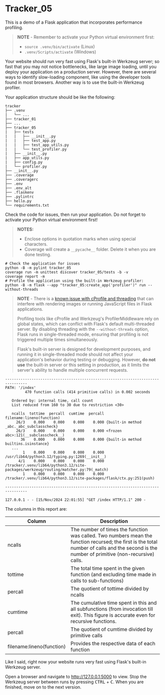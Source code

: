 # Tracker_05

This is a demo of a Flask application that incorporates performance profiling.

> **NOTE** - Remember to activate your Python virtual environment first:
>
> - `source .venv/bin/activate` (Linux)
> - `.venv/Scripts/activate` (Windows)

Your website should run very fast using Flask's built-in Werkzeug server; so fast that you may not notice bottlenecks, like large image loading, until you deploy your application on a production server. However, there are several ways to identify slow-loading component, like using the developer tools found in most browsers. Another way is to use the built-in Werkzeug profiler.

Your application structure should be like the following:

```text
tracker
├── .venv
|   └── ...
├── tracker_01
├── ...
├── tracker_05
|   ├── tests
|   |   ├── __init__.py
|   |   ├── test_app.py
|   |   ├── test_app_utils.py
|   |   └── test_profiler.py
|   ├── __init__.py
|   ├── app_utils.py
|   ├── config.py
|   └── profiler.py
├── __init__.py
├── .coverage
├── .coveragerc
├── .env
├── .env_alt
├── .flaskenv
├── .pylintrc
├── hello.py
└── requirements.txt
```

Check the code for issues, then run your application. Do not forget to activate your Python virtual environment first!

> **NOTES:**
>
> - Enclose options in quotation marks when using special characters.
> - Coverage will create a `__pycache__` folder. Delete it when you are done testing.

```shell
# Check the application for issues
python -B -m pylint tracker_05
coverage run -m unittest discover tracker_05/tests -b -v
coverage report -m
# Profile the application using the built-in Werkzeug profiler:
python -B -m flask --app "tracker_05:create_app('profiler')" run --without-threads
```

> **NOTE** - There is a [known issue with cProfile and threading](https://github.com/pallets/werkzeug/issues/2909 "ProfilerMiddleware raises ValueError: Another profiling tool is already active") that can interfere with rendering images or running JavaScript files in Flask applications.
>
> Profiling tools like cProfile and Werkzeug's ProfilerMiddleware rely on global states, which can conflict with Flask's default multi-threaded server. By disabling threading with the `--without-threads` option, Flask runs in single-threaded mode, ensuring that profiling is not triggered multiple times simultaneously.
>
> Flask's built-in server is designed for development purposes, and running it in single-threaded mode should not affect your application's behavior during testing or debugging. However, **do not use** the built-in server or this setting in production, as it limits the server's ability to handle multiple concurrent requests.

```text
--------------------------------------------------------------------------------
PATH: '/index'
         470 function calls (414 primitive calls) in 0.002 seconds

   Ordered by: internal time, call count
   List reduced from 160 to 30 due to restriction <30>

   ncalls  tottime  percall  cumtime  percall filename:lineno(function)
     26/3    0.000    0.000    0.000    0.000 {built-in method _abc._abc_subclasscheck}
     26/3    0.000    0.000    0.000    0.000 <frozen abc>:121(__subclasscheck__)
       36    0.000    0.000    0.000    0.000 {built-in method builtins.isinstance}
   ...
        1    0.000    0.000    0.000    0.000 /usr/lib64/python3.12/typing.py:1269(__init__)
      4/1    0.000    0.000    0.000    0.000 /tracker/.venv/lib64/python3.12/site-packages/werkzeug/routing/matcher.py:79(_match)
        1    0.000    0.000    0.000    0.000 /tracker/.venv/lib64/python3.12/site-packages/flask/ctx.py:251(push)

--------------------------------------------------------------------------------

127.0.0.1 - - [15/Nov/2024 22:01:55] "GET /index HTTP/1.1" 200 -
```

The columns in this report are:

| Column                    | Description                                                                                                                                                                                  |
|---------------------------|----------------------------------------------------------------------------------------------------------------------------------------------------------------------------------------------|
| ncalls                    | The number of times the function was called. Two numbers mean the function recursed; the first is the total number of calls and the second is the number of primitive (non-recursive) calls. |
| tottime                   | The total time spent in the given function (and excluding time made in calls to sub-functions)                                                                                               |
| percall                   | The quotient of tottime divided by ncalls                                                                                                                                                    |
| cumtime                   | The cumulative time spent in this and all subfunctions (from invocation till exit). This figure is accurate even for recursive functions.                                                    |
| percall                   | The quotient of cumtime divided by primitive calls                                                                                                                                           |
| filename:lineno(function) | Provides the respective data of each function                                                                                                                                                |

Like I said, right now your website runs very fast using Flask's built-in Werkzeug server.

Open a browser and navigate to <http://127.0.0.1:5000> to view. Stop the Werkzeug server between runs by pressing <kbd>CTRL</kbd> +  <kbd>C</kbd>. When you are finished, move on to the next version.
